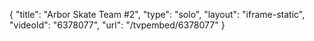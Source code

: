{
    "title": "Arbor Skate Team #2",
    "type": "solo",
    "layout": "iframe-static",
    "videoId": "6378077",
    "url": "\/tvpembed\/6378077"
}